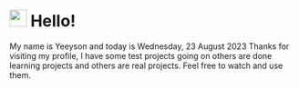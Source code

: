  <h1>
    <img src="https://emojis.slackmojis.com/emojis/images/1643510097/45343/hi.gif?1643510097" width="30"/> 
    Hello!
 </h1>
 <p>
    My name is Yeeyson and today is Wednesday, 23 August 2023
    Thanks for visiting my profile, I have some test projects going on others are done learning projects and others are real projects.
    Feel free to watch and use them.
 </p>